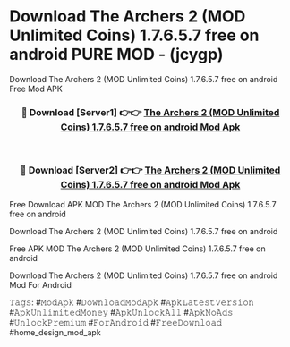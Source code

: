 # Download The Archers 2 (MOD Unlimited Coins) 1.7.6.5.7 free on android PURE MOD - (jcygp)
Download The Archers 2 (MOD Unlimited Coins) 1.7.6.5.7 free on android Free Mod APK

<div align="center">
<h3>🔴 Download [Server1] 👉👉 <a href="https://apk-comot.site?title=The_Archers_2_(MOD_Unlimited_Coins)_1.7.6.5.7_free_on_android">The Archers 2 (MOD Unlimited Coins) 1.7.6.5.7 free on android Mod Apk</a></h3><br>

<h3>🔴 Download [Server2] 👉👉 <a href="https://apk-comot.site?title=The_Archers_2_(MOD_Unlimited_Coins)_1.7.6.5.7_free_on_android">The Archers 2 (MOD Unlimited Coins) 1.7.6.5.7 free on android Mod Apk</a></h3>
</div>


Free Download APK MOD The Archers 2 (MOD Unlimited Coins) 1.7.6.5.7 free on android

Download The Archers 2 (MOD Unlimited Coins) 1.7.6.5.7 free on android 

Free APK MOD The Archers 2 (MOD Unlimited Coins) 1.7.6.5.7 free on android 

Download The Archers 2 (MOD Unlimited Coins) 1.7.6.5.7 free on android Mod For Android

𝚃𝚊𝚐𝚜: #𝙼𝚘𝚍𝙰𝚙𝚔 #𝙳𝚘𝚠𝚗𝚕𝚘𝚊𝚍𝙼𝚘𝚍𝙰𝚙𝚔 #𝙰𝚙𝚔𝙻𝚊𝚝𝚎𝚜𝚝𝚅𝚎𝚛𝚜𝚒𝚘𝚗 #𝙰𝚙𝚔𝚄𝚗𝚕𝚒𝚖𝚒𝚝𝚎𝚍𝙼𝚘𝚗𝚎𝚢 #𝙰𝚙𝚔𝚄𝚗𝚕𝚘𝚌𝚔𝙰𝚕𝚕 #𝙰𝚙𝚔𝙽𝚘𝙰𝚍𝚜 #𝚄𝚗𝚕𝚘𝚌𝚔𝙿𝚛𝚎𝚖𝚒𝚞𝚖 #𝙵𝚘𝚛𝙰𝚗𝚍𝚛𝚘𝚒𝚍 #𝙵𝚛𝚎𝚎𝙳𝚘𝚠𝚗𝚕𝚘𝚊𝚍 #home_design_mod_apk